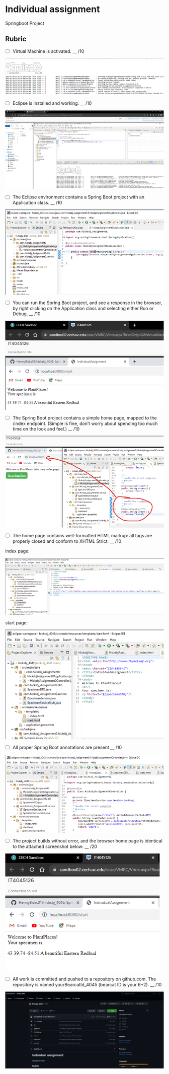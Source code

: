 # Individual assignment
Springboot Project

## Rubric
- [ ] Virtual Machine is activated. __ /10

![Rubric01](photos/Rubric01.png)

- [ ] Eclipse is installed and working. __ /10
      
![Rubric02](photos/Rubric02.png)

- [ ] The Eclipse environment contains a Spring Boot project with an Application class. __ /10

![Rubric03](photos/Rubric03.png)

- [ ] You can run the Spring Boot project, and see a response in the browser, by right clicking on the
Application class and selecting either Run or Debug. __ /10

![Rubric04](photos/Rubric04.png)

- [ ] The Spring Boot project contains a simple home page, mapped to the /index endpoint. (Simple is fine,
don’t worry about spending too much time on the look and feel.) __ /10

![Rubric05](photos/Rubric05.png)

- [ ] The home page contains well-formatted HTML markup: all tags are properly closed and conform to
XHTML Strict: __ /10

index page:

![Rubric06_index](photos/Rubric06_index.png)

start page:

![Rubric06_start](photos/Rubric06_start.png)

- [ ] All proper Spring Boot annotations are present __ /10

![Rubric07](photos/Rubric07.png)

- [ ] The project builds without error, and the browser home page is identical to the attached screenshot
below: __ /20

![Rubric08](photos/Rubric08.png)

- [ ] All work is committed and pushed to a repository on github.com. The repository is named
yourBearcatId_4045 (bearcat ID is your 6+2). __ /10

![Rubric09](photos/Rubric09.png)

